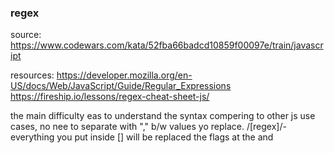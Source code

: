 ### regex

source:
https://www.codewars.com/kata/52fba66badcd10859f00097e/train/javascript

resources:
https://developer.mozilla.org/en-US/docs/Web/JavaScript/Guide/Regular_Expressions
https://fireship.io/lessons/regex-cheat-sheet-js/

the main difficulty eas to understand the syntax compering to other js use cases, no nee to separate with "," b/w values yo replace.
/[regex]/- everything you put inside [] will be replaced
the flags at the and
